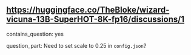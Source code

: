 ## https://huggingface.co/TheBloke/wizard-vicuna-13B-SuperHOT-8K-fp16/discussions/1

contains_question: yes

question_part: Need to set scale to 0.25 in `config.json`?